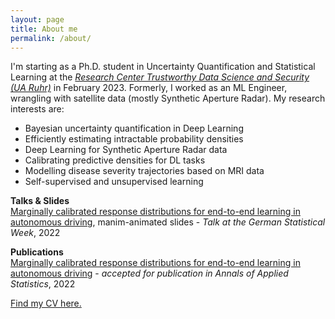 ```yaml
---
layout: page
title: About me
permalink: /about/
---
```


I'm starting as a  Ph.D. student in Uncertainty Quantification and Statistical Learning at the *[Research Center Trustworthy Data Science and Security (UA Ruhr)](https://rc-trust.ai/)* in February 2023. Formerly, I worked as an ML Engineer, wrangling with satellite data (mostly Synthetic Aperture Radar).
My research interests are:
- Bayesian uncertainty quantification in Deep Learning
- Efficiently estimating intractable probability densities 
- Deep Learning for Synthetic Aperture Radar data
- Calibrating predictive densities for DL tasks
- Modelling disease severity trajectories based on MRI data
- Self-supervised and unsupervised learning

**Talks & Slides**<br>
[Marginally calibrated response distributions for end-to-end learning in autonomous driving](https://clarahoffmann.github.io/ete-presentation/), manim-animated slides - *Talk at the German Statistical Week*, 2022

**Publications**<br>
[Marginally calibrated response distributions for end-to-end learning in autonomous driving](https://arxiv.org/abs/2110.01050) - *accepted for publication in Annals of Applied Statistics*, 2022

<a href="clarahoffmann.github.io/clarahoffmann/cv/CV_Clara_Hoffmann.pdf)" target="_blank">Find my CV here.</a>
